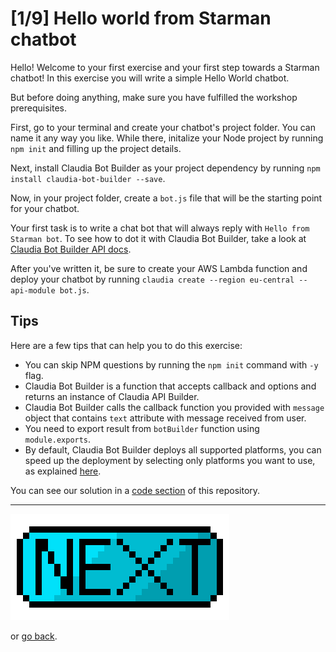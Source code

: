 # [1/9] Hello world from Starman chatbot

Hello! Welcome to your first exercise and your first step towards a Starman chatbot!
In this exercise you will write a simple Hello World chatbot. 

But before doing anything, make sure you have fulfilled the workshop prerequisites.

First, go to your terminal and create your chatbot's project folder. You can name it any way you like.
While there, initalize your Node project by running `npm init` and filling up the project details.

Next, install Claudia Bot Builder as your project dependency by running `npm install claudia-bot-builder --save`.

Now, in your project folder, create a `bot.js` file that will be the starting point for your chatbot.

Your first task is to write a chat bot that will always reply with `Hello from Starman bot`. To see how to dot it with Claudia Bot Builder, take a look at [Claudia Bot Builder API docs](https://github.com/claudiajs/claudia-bot-builder).

After you've written it, be sure to create your AWS Lambda function and deploy your chatbot by running `claudia create --region eu-central --api-module bot.js`.

## Tips

Here are a few tips that can help you to do this exercise:

- You can skip NPM questions by running the `npm init` command with `-y` flag.
- Claudia Bot Builder is a function that accepts callback and options and returns an instance of Claudia API Builder.
- Claudia Bot Builder calls the callback function you provided with `message` object that contains `text` attribute with message received from user. 
- You need to export result from `botBuilder` function using `module.exports`.
- By default, Claudia Bot Builder deploys all supported platforms, you can speed up the deployment by selecting only platforms you want to use, as explained [here](https://github.com/claudiajs/claudia-bot-builder/tree/master/docs#selecting-platforms).

You can see our solution in a [code section](../code/exercise-01) of this repository.

---

[![Next](../assets/next.png)](./exercise-02.md)

or [go back](../preparation/Dialogflow-setup.md).